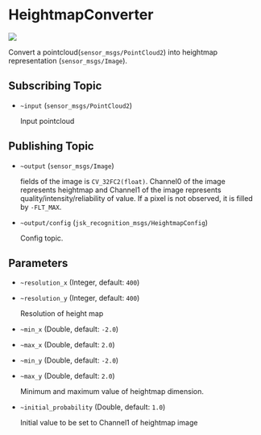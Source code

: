 # HeightmapConverter
![](images/heightmap_converter.png)

Convert a pointcloud(`sensor_msgs/PointCloud2`) into heightmap representation (`sensor_msgs/Image`).

## Subscribing Topic
* `~input` (`sensor_msgs/PointCloud2`)

  Input pointcloud

## Publishing Topic
* `~output` (`sensor_msgs/Image`)

  fields of the image is `CV_32FC2(float)`.
  Channel0 of the image represents heightmap and Channel1 of the image represents quality/intensity/reliability of value.
  If a pixel is not observed, it is filled by `-FLT_MAX`.

* `~output/config` (`jsk_recognition_msgs/HeightmapConfig`)

  Config topic.
## Parameters
* `~resolution_x` (Integer, default: `400`)
* `~resolution_y` (Integer, default: `400`)

  Resolution of height map

* `~min_x` (Double, default: `-2.0`)
* `~max_x` (Double, default: `2.0`)
* `~min_y` (Double, default: `-2.0`)
* `~max_y` (Double, default: `2.0`)

  Minimum and maximum value of heightmap dimension.

* `~initial_probability` (Double, default: `1.0`)

  Initial value to be set to Channel1 of heightmap image
